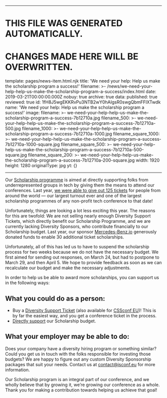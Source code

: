 ----

# THIS FILE WAS GENERATED AUTOMATICALLY.
# CHANGES MADE HERE WILL BE OVERWRITTEN.

template: pages/news-item.html.njk
title: 'We need your help: Help us make the scholarship program a success!'
filename: >-
  /news/we-need-your-help-help-us-make-the-scholarship-program-a-success/index.html
date: 2019-03-21T00:00:00.000Z
nobuy: true
archive: true
data:
  published: true
  reviewed: true
  id: 1fH8J5wgEKKRvPu3NTB2wY0hAIgsR0swgQbmFFlXTwdk
  name: 'We need your help: Help us make the scholarship program a success!'
  image:
    filename: >-
      we-need-your-help-help-us-make-the-scholarship-program-a-success-7b12710a.jpg
    filename_500: >-
      we-need-your-help-help-us-make-the-scholarship-program-a-success-7b12710a-500.jpg
    filename_1000: >-
      we-need-your-help-help-us-make-the-scholarship-program-a-success-7b12710a-1000.jpg
    filename_square_1000: >-
      we-need-your-help-help-us-make-the-scholarship-program-a-success-7b12710a-1000-square.jpg
    filename_square_500: >-
      we-need-your-help-help-us-make-the-scholarship-program-a-success-7b12710a-500-square.jpg
    filename_square_200: >-
      we-need-your-help-help-us-make-the-scholarship-program-a-success-7b12710a-200-square.jpg
    width: 1920
    height: 1280
    originalType: jpg
yt: {}

----


Our [Scholarship programme](/scholarships/) is aimed at directly supporting
folks from underrepresented groups in tech by giving them the means to attend
our conferences. Last year, [we were able to give out 125
tickets](https://2018.jsconf.eu/news/scholarships-awarded/) for people from
around the world — our largest turnout ever and one of the largest scholarship
programmes of any non-profit tech conference to that date!

Unfortunately, things are looking a lot less exciting this year. The reasons
for this are twofold: We are not selling nearly enough Diversity Support
Tickets, which directly benefit our Scholarship Programme, and we are currently
lacking Diversity Sponsors, who contribute financially to our Scholarship
budget. Last year, our sponsor
[Mercedes-Benz.io](https://2018.jsconf.eu/news/mercedes-benz-supports-scholarship-program/)
generously donated funds to enable 30 additional ticket scholarships.

Unfortunately, all of this has led us to have to suspend the scholarship
process for two weeks because we do not have the necessary budget. We first
aimed for sending out responses, on March 24, but had to postpone to March 29,
and then April 5. We hope to provide feedback as soon as we can recalculate our
budget and make the necessary adjustments.

In order to help us be able to award more scholarships, you can support us in
the following ways:

## What you could do as a person:

- Buy a [Diversity Support Ticket](https://ti.to/jsconfeu/jsconf-eu-x-2019)
(also available for [CSSconf EU](https://ti.to/cssconfeu/cssconfeu-2019/))!
This is by far the easiest way, and you get a conference ticket in the process.
- [Directly
support](https://2019.jsconf.eu/news/direct-support-for-our-scholarship-program/)
our Scholarship budget.

## What your employer may be able to do:

Does your company have a diversity hiring program or something similar? Could
you get us in touch with the folks responsible for investing those budgets? We
are happy to figure out any custom Diversity Sponsorship packages that suit
your needs. Contact us at [contact@jsconf.eu](mailto:contact@jsconf.eu) for
more information.

Our Scholarship program is an integral part of our conference, and we wholly
believe that by growing it, we’re growing our conference as a whole. Thank you
for making a contribution towards helping us achieve that goal!
